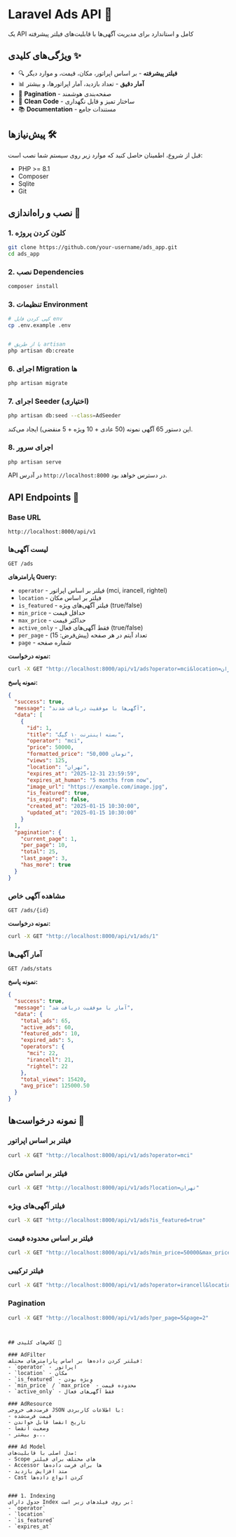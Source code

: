# Laravel Ads API 📱

یک API کامل و استاندارد برای مدیریت آگهی‌ها با قابلیت‌های فیلتر پیشرفته

## ویژگی‌های کلیدی ✨

- 🔍 **فیلتر پیشرفته** - بر اساس اپراتور، مکان، قیمت، و موارد دیگر
- 📊 **آمار دقیق** - تعداد بازدید، آمار اپراتورها، و بیشتر
- 📄 **Pagination** - صفحه‌بندی هوشمند
- 🎯 **Clean Code** - ساختار تمیز و قابل نگهداری
- 📚 **Documentation** - مستندات جامع

## پیش‌نیازها 🛠️

قبل از شروع، اطمینان حاصل کنید که موارد زیر روی سیستم شما نصب است:

- PHP >= 8.1
- Composer
- Sqlite
- Git

## نصب و راه‌اندازی 🚀

### 1. کلون کردن پروژه

```bash
git clone https://github.com/your-username/ads_app.git
cd ads_app
```

### 2. نصب Dependencies

```bash
composer install
```

### 3. تنظیمات Environment

```bash
# کپی کردن فایل env
cp .env.example .env


# یا از طریق artisan
php artisan db:create
```

### 6. اجرای Migration ها

```bash
php artisan migrate
```

### 7. اجرای Seeder (اختیاری)

```bash
php artisan db:seed --class=AdSeeder
```

این دستور 65 آگهی نمونه (50 عادی + 10 ویژه + 5 منقضی) ایجاد می‌کند.

### 8. اجرای سرور

```bash
php artisan serve
```

API در آدرس `http://localhost:8000` در دسترس خواهد بود.

## API Endpoints 📡

### Base URL
```
http://localhost:8000/api/v1
```

### لیست آگهی‌ها
```http
GET /ads
```

**پارامترهای Query:**
- `operator` - فیلتر بر اساس اپراتور (mci, irancell, rightel)
- `location` - فیلتر بر اساس مکان
- `is_featured` - فیلتر آگهی‌های ویژه (true/false)
- `min_price` - حداقل قیمت
- `max_price` - حداکثر قیمت
- `active_only` - فقط آگهی‌های فعال (true/false)
- `per_page` - تعداد آیتم در هر صفحه (پیش‌فرض: 15)
- `page` - شماره صفحه

**نمونه درخواست:**
```bash
curl -X GET "http://localhost:8000/api/v1/ads?operator=mci&location=تهران&is_featured=true&per_page=10"
```

**نمونه پاسخ:**
```json
{
  "success": true,
  "message": "آگهی‌ها با موفقیت دریافت شدند",
  "data": [
    {
      "id": 1,
      "title": "بسته اینترنت ۱۰ گیگ",
      "operator": "mci",
      "price": 50000,
      "formatted_price": "50,000 تومان",
      "views": 125,
      "location": "تهران",
      "expires_at": "2025-12-31 23:59:59",
      "expires_at_human": "5 months from now",
      "image_url": "https://example.com/image.jpg",
      "is_featured": true,
      "is_expired": false,
      "created_at": "2025-01-15 10:30:00",
      "updated_at": "2025-01-15 10:30:00"
    }
  ],
  "pagination": {
    "current_page": 1,
    "per_page": 10,
    "total": 25,
    "last_page": 3,
    "has_more": true
  }
}
```

### مشاهده آگهی خاص
```http
GET /ads/{id}
```

**نمونه درخواست:**
```bash
curl -X GET "http://localhost:8000/api/v1/ads/1"
```

### آمار آگهی‌ها
```http
GET /ads/stats
```

**نمونه پاسخ:**
```json
{
  "success": true,
  "message": "آمار با موفقیت دریافت شد",
  "data": {
    "total_ads": 65,
    "active_ads": 60,
    "featured_ads": 10,
    "expired_ads": 5,
    "operators": {
      "mci": 22,
      "irancell": 21,
      "rightel": 22
    },
    "total_views": 15420,
    "avg_price": 125000.50
  }
}
```

## نمونه درخواست‌ها 📝

### فیلتر بر اساس اپراتور
```bash
curl -X GET "http://localhost:8000/api/v1/ads?operator=mci"
```

### فیلتر بر اساس مکان
```bash
curl -X GET "http://localhost:8000/api/v1/ads?location=تهران"
```

### فیلتر آگهی‌های ویژه
```bash
curl -X GET "http://localhost:8000/api/v1/ads?is_featured=true"
```

### فیلتر بر اساس محدوده قیمت
```bash
curl -X GET "http://localhost:8000/api/v1/ads?min_price=50000&max_price=200000"
```

### فیلتر ترکیبی
```bash
curl -X GET "http://localhost:8000/api/v1/ads?operator=irancell&location=اصفهان&is_featured=true&active_only=true"
```

### Pagination
```bash
curl -X GET "http://localhost:8000/api/v1/ads?per_page=5&page=2"
```
```


## کلاس‌های کلیدی 🔑

### AdFilter
فیلتر کردن داده‌ها بر اساس پارامترهای مختلف:
- `operator` - اپراتور
- `location` - مکان
- `is_featured` - ویژه بودن
- `min_price` / `max_price` - محدوده قیمت
- `active_only` - فقط آگهی‌های فعال

### AdResource
فرمت‌دهی خروجی JSON با اطلاعات کاربردی:
- قیمت فرمت‌شده
- تاریخ انقضا قابل خواندن
- وضعیت انقضا
- و بیشتر...

### Ad Model
مدل اصلی با قابلیت‌های:
- Scope های مختلف برای فیلتر
- Accessor ها برای فرمت داده‌ها
- متد افزایش بازدید
- Cast کردن انواع داده‌ها


### 1. Indexing
جدول دارای Index بر روی فیلدهای زیر است:
- `operator`
- `location`
- `is_featured`
- `expires_at`